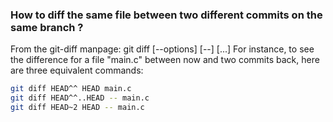 ### How to diff the same file between two different commits on the same branch ?

From the git-diff manpage:
git diff [--options] <commit> <commit> [--] [<path>...]
For instance, to see the difference for a file "main.c" between now and two commits back, here are three equivalent commands:

```sh
git diff HEAD^^ HEAD main.c
git diff HEAD^^..HEAD -- main.c
git diff HEAD~2 HEAD -- main.c
```